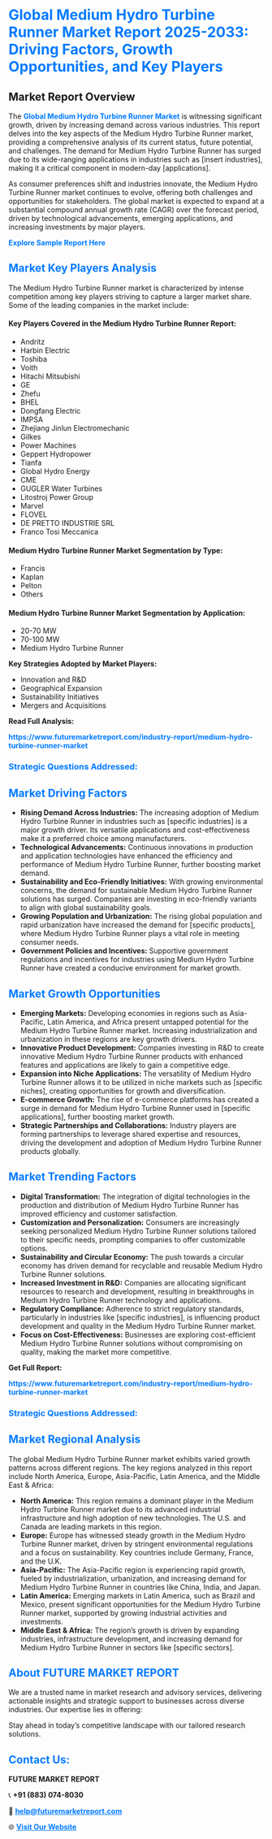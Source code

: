 <h1 style="color: #007BFF;">Global Medium Hydro Turbine Runner Market Report 2025-2033: Driving Factors, Growth Opportunities, and Key Players</h1>

<section id="overview">
<h2>Market Report Overview</h2>
<p>The <a href="https://www.futuremarketreport.com/industry-report/medium-hydro-turbine-runner-market" style="color: #007BFF; text-decoration: none;"><strong>Global Medium Hydro Turbine Runner Market</strong></a> is witnessing significant growth, driven by increasing demand across various industries. This report delves into the key aspects of the Medium Hydro Turbine Runner market, providing a comprehensive analysis of its current status, future potential, and challenges. The demand for Medium Hydro Turbine Runner has surged due to its wide-ranging applications in industries such as [insert industries], making it a critical component in modern-day [applications].</p>
<p>As consumer preferences shift and industries innovate, the Medium Hydro Turbine Runner market continues to evolve, offering both challenges and opportunities for stakeholders. The global market is expected to expand at a substantial compound annual growth rate (CAGR) over the forecast period, driven by technological advancements, emerging applications, and increasing investments by major players.</p>
</section>

<section id="overview">
<p><a href="https://www.futuremarketreport.com/request-sample/reportId=124688" style="color: #007BFF; text-decoration: none;"><strong>Explore Sample Report Here</strong></a></p>
</section>

<section id="key-players">
<h2 style="color: #007BFF;">Market Key Players Analysis</h2>
<p>The Medium Hydro Turbine Runner market is characterized by intense competition among key players striving to capture a larger market share. Some of the leading companies in the market include:</p>
<h4>Key Players Covered in the Medium Hydro Turbine Runner Report:</h4>
<ul><li>Andritz</li><li>Harbin Electric</li><li>Toshiba</li><li>Voith</li><li>Hitachi Mitsubishi</li><li>GE</li><li>Zhefu</li><li>BHEL</li><li>Dongfang Electric</li><li>IMPSA</li><li>Zhejiang Jinlun Electromechanic</li><li>Gilkes</li><li>Power Machines</li><li>Geppert Hydropower</li><li>Tianfa</li><li>Global Hydro Energy</li><li>CME</li><li>GUGLER Water Turbines</li><li>Litostroj Power Group</li><li>Marvel</li><li>FLOVEL</li><li>DE PRETTO INDUSTRIE SRL</li><li>Franco Tosi Meccanica</li></ul>
<h4>Medium Hydro Turbine Runner Market Segmentation by Type:</h4>
<ul><li>Francis</li><li>Kaplan</li><li>Pelton</li><li>Others</li></ul>

<h4>Medium Hydro Turbine Runner Market Segmentation by Application:</h4>
<ul><li>20-70 MW</li><li>70-100 MW</li><li>Medium Hydro Turbine Runner</li></ul>
<p><strong>Key Strategies Adopted by Market Players:</strong></p>
<ul>
<li>Innovation and R&D</li>
<li>Geographical Expansion</li>
<li>Sustainability Initiatives</li>
<li>Mergers and Acquisitions</li>
</ul>
</section>

<section>
<p><strong>Read Full Analysis: </strong></p><a href="https://www.futuremarketreport.com/industry-report/medium-hydro-turbine-runner-market" style="color: #007BFF; text-decoration: none;"><strong>https://www.futuremarketreport.com/industry-report/medium-hydro-turbine-runner-market</strong></a>
<h3 style="color: #007BFF;">Strategic Questions Addressed:</h3>
</section>

<section id="driving-factors">
<h2 style="color: #007BFF;">Market Driving Factors</h2>
<ul>
<li><strong>Rising Demand Across Industries:</strong> The increasing adoption of Medium Hydro Turbine Runner in industries such as [specific industries] is a major growth driver. Its versatile applications and cost-effectiveness make it a preferred choice among manufacturers.</li>
<li><strong>Technological Advancements:</strong> Continuous innovations in production and application technologies have enhanced the efficiency and performance of Medium Hydro Turbine Runner, further boosting market demand.</li>
<li><strong>Sustainability and Eco-Friendly Initiatives:</strong> With growing environmental concerns, the demand for sustainable Medium Hydro Turbine Runner solutions has surged. Companies are investing in eco-friendly variants to align with global sustainability goals.</li>
<li><strong>Growing Population and Urbanization:</strong> The rising global population and rapid urbanization have increased the demand for [specific products], where Medium Hydro Turbine Runner plays a vital role in meeting consumer needs.</li>
<li><strong>Government Policies and Incentives:</strong> Supportive government regulations and incentives for industries using Medium Hydro Turbine Runner have created a conducive environment for market growth.</li>
</ul>
</section>

<section id="growth-opportunities">
<h2 style="color: #007BFF;">Market Growth Opportunities</h2>
<ul>
<li><strong>Emerging Markets:</strong> Developing economies in regions such as Asia-Pacific, Latin America, and Africa present untapped potential for the Medium Hydro Turbine Runner market. Increasing industrialization and urbanization in these regions are key growth drivers.</li>
<li><strong>Innovative Product Development:</strong> Companies investing in R&D to create innovative Medium Hydro Turbine Runner products with enhanced features and applications are likely to gain a competitive edge.</li>
<li><strong>Expansion into Niche Applications:</strong> The versatility of Medium Hydro Turbine Runner allows it to be utilized in niche markets such as [specific niches], creating opportunities for growth and diversification.</li>
<li><strong>E-commerce Growth:</strong> The rise of e-commerce platforms has created a surge in demand for Medium Hydro Turbine Runner used in [specific applications], further boosting market growth.</li>
<li><strong>Strategic Partnerships and Collaborations:</strong> Industry players are forming partnerships to leverage shared expertise and resources, driving the development and adoption of Medium Hydro Turbine Runner products globally.</li>
</ul>
</section>

<section id="trending-factors">
<h2 style="color: #007BFF;">Market Trending Factors</h2>
<ul>
<li><strong>Digital Transformation:</strong> The integration of digital technologies in the production and distribution of Medium Hydro Turbine Runner has improved efficiency and customer satisfaction.</li>
<li><strong>Customization and Personalization:</strong> Consumers are increasingly seeking personalized Medium Hydro Turbine Runner solutions tailored to their specific needs, prompting companies to offer customizable options.</li>
<li><strong>Sustainability and Circular Economy:</strong> The push towards a circular economy has driven demand for recyclable and reusable Medium Hydro Turbine Runner solutions.</li>
<li><strong>Increased Investment in R&D:</strong> Companies are allocating significant resources to research and development, resulting in breakthroughs in Medium Hydro Turbine Runner technology and applications.</li>
<li><strong>Regulatory Compliance:</strong> Adherence to strict regulatory standards, particularly in industries like [specific industries], is influencing product development and quality in the Medium Hydro Turbine Runner market.</li>
<li><strong>Focus on Cost-Effectiveness:</strong> Businesses are exploring cost-efficient Medium Hydro Turbine Runner solutions without compromising on quality, making the market more competitive.</li>
</ul>
</section>

<section>
<p><strong>Get Full Report: </strong></p><a href="https://www.futuremarketreport.com/industry-report/medium-hydro-turbine-runner-market" style="color: #007BFF; text-decoration: none;"><strong>https://www.futuremarketreport.com/industry-report/medium-hydro-turbine-runner-market</strong></a>
<h3 style="color: #007BFF;">Strategic Questions Addressed:</h3>
</section>


<section id="regional-analysis">
<h2 style="color: #007BFF;">Market Regional Analysis</h2>
<p>The global Medium Hydro Turbine Runner market exhibits varied growth patterns across different regions. The key regions analyzed in this report include North America, Europe, Asia-Pacific, Latin America, and the Middle East & Africa:</p>
<ul>
<li><strong>North America:</strong> This region remains a dominant player in the Medium Hydro Turbine Runner market due to its advanced industrial infrastructure and high adoption of new technologies. The U.S. and Canada are leading markets in this region.</li>
<li><strong>Europe:</strong> Europe has witnessed steady growth in the Medium Hydro Turbine Runner market, driven by stringent environmental regulations and a focus on sustainability. Key countries include Germany, France, and the U.K.</li>
<li><strong>Asia-Pacific:</strong> The Asia-Pacific region is experiencing rapid growth, fueled by industrialization, urbanization, and increasing demand for Medium Hydro Turbine Runner in countries like China, India, and Japan.</li>
<li><strong>Latin America:</strong> Emerging markets in Latin America, such as Brazil and Mexico, present significant opportunities for the Medium Hydro Turbine Runner market, supported by growing industrial activities and investments.</li>
<li><strong>Middle East & Africa:</strong> The region’s growth is driven by expanding industries, infrastructure development, and increasing demand for Medium Hydro Turbine Runner in sectors like [specific sectors].</li>
</ul>
</section>

<footer>
<h2 style="color: #007BFF;">About FUTURE MARKET REPORT</h2>
<p>We are a trusted name in market research and advisory services, delivering actionable insights and strategic support to businesses across diverse industries. Our expertise lies in offering:</p>

<p>Stay ahead in today’s competitive landscape with our tailored research solutions.</p>

<h2 style="color: #007BFF;">Contact Us:</h2>
<p><strong>FUTURE MARKET REPORT</strong></p>
<p>📞 <strong>+91 (883) 074-8030</strong></p>
<p>📧 <strong><a href="mailto:help@futuremarketreport.com" style="color: #007BFF;">help@futuremarketreport.com</a></strong></p>
<p>🌐 <strong><a href="https://www.futuremarketreport.com/" style="color: #007BFF;">Visit Our Website</a></strong></p>
</footer>